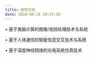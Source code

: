 ```yaml
---
title: 研究方向
date: 2018-09-18 18:37:18
---
```


•	基于类脑计算的图像/视频处理技术与系统

•	基于人体通信的智能信息交互技术与系统

•	基于深度神经网络的光电系统仿真技术